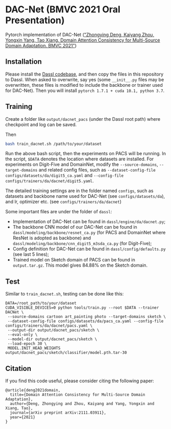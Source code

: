 # DAC-Net (BMVC 2021 Oral Presentation)

Pytorch implementation of DAC-Net (["Zhongying Deng, Kaiyang Zhou, Yongxin Yang, Tao Xiang. Domain Attention Consistency for Multi-Source Domain Adaptation. BMVC 2021"](https://www.bmvc2021-virtualconference.com/assets/papers/0353.pdf))

## Installation

Please install the [Dassl codebase](https://github.com/KaiyangZhou/Dassl.pytorch#get-started), and then copy the files in this repository to Dassl. 
When asked to overwrite, say yes (some `__init__.py` files may be overwritten, these files is modified to include the backbone or trainer used for DAC-Net).
Then you will install `pytorch 1.7.1 + cuda 10.1, python 3.7`.

## Training

Create a folder like `output/dacnet_pacs` (under the Dassl root path) where checkpoint and log can be saved.

Then
```bash
bash train_dacnet.sh /path/to/your/dataset
```

Run the above bash script, then the experiments on PACS will be running. In the script, `$DATA` denotes the location where datasets are installed. For experiments on Digit-Five and DomainNet, modify the `--source-domains`, `--target-domains` and related config files, such as `--dataset-config-file configs/datasets/da/digit5_ca.yaml` and `--config-file configs/trainers/da/dacnet/digit5.yaml`.

The detailed training settings are in the folder named `configs`, such as datasets and backbone name used for DAC-Net (see `configs/datasets/da`), and lr, optimizer etc. (see `configs/trainers/da/dacnet`)

Some important files are under the folder of `dassl`: 
* Implementation of DAC-Net can be found in `dassl/engine/da/dacnet.py`;
* The backbone CNN model of our DAC-Net can be found in `dassl/modeling/backbone/resnet_ca.py` (for PACS and DomainNet where ResNet is adopted as backbone) and `dassl/modeling/backbone/cnn_digit5_m3sda_ca.py` (for Digit-Five);
* Config definition for DAC-Net can be found in `dassl/config/defaults.py` (see last 5 lines);
* Trained model on Sketch domain of PACS can be found in `output.tar.gz`. This model gives 84.88% on the Sketch domain.

## Test

Similar to `train_dacnet.sh`, testing can be done like this:

```
DATA=/root_path/to/your/dataset
CUDA_VISIBLE_DEVICES=0 python tools/train.py --root $DATA --trainer DACNet \
 --source-domains cartoon art_painting photo --target-domains sketch \
 --dataset-config-file configs/datasets/da/pacs_ca.yaml --config-file configs/trainers/da/dacnet/pacs.yaml \
 --output-dir output/dacnet_pacs/sketch \
 --eval-only \
 --model-dir output/dacnet_pacs/sketch \
 --load-epoch 30 \
 MODEL.INIT_HEAD_WEIGHTS output/dacnet_pacs/sketch/classifier/model.pth.tar-30
```

## Citation

If you find this code useful, please consider citing the following paper:
```
@article{deng2021domain,
  title={Domain Attention Consistency for Multi-Source Domain Adaptation},
  author={Deng, Zhongying and Zhou, Kaiyang and Yang, Yongxin and Xiang, Tao},
  journal={arXiv preprint arXiv:2111.03911},
  year={2021}
}
```

